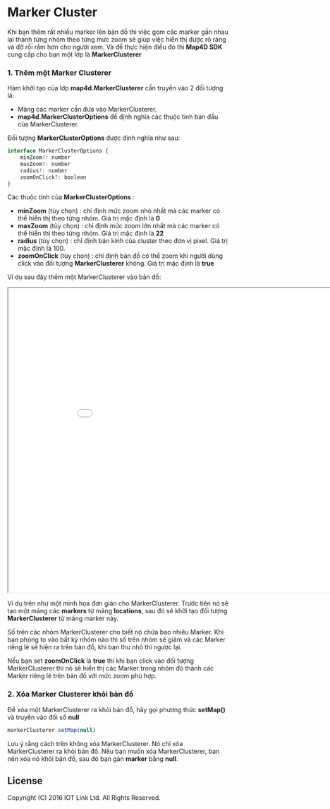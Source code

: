 # Marker Cluster

Khi bạn thêm rất nhiều marker lên bản đồ thì việc gom các marker gần nhau lại thành từng nhóm theo từng mức zoom sẽ giúp
việc hiển thị được rõ ràng và đỡ rối rắm hơn cho người xem. Và để thực hiện điều đó thì **Map4D SDK** cung cấp cho bạn một
lớp là **MarkerClusterer**

### 1. Thêm một Marker Clusterer

Hàm khởi tạo của lớp **map4d.MarkerClusterer** cần truyền vào 2 đối tượng là:

- Mảng các marker cần đưa vào MarkerClusterer.
- **map4d.MarkerClusterOptions** để định nghĩa các thuộc tính ban đầu của MarkerClusterer. 

Đối tượng **MarkerClusterOptions** được định nghĩa như sau:

```javascript
interface MarkerClusterOptions {
    minZoom?: number
    maxZoom?: number
    radius?: number
    zoomOnClick?: boolean
}
```

Các thuộc tính của **MarkerClusterOptions** :
- **minZoom** (tùy chọn) : chỉ định mức zoom nhỏ nhất mà các marker có thể hiển thị theo từng nhóm. Giá trị mặc định là **0** 
- **maxZoom** (tùy chọn) : chỉ định mức zoom lớn nhất mà các marker có thể hiển thị theo từng nhóm. Giá trị mặc định là **22**
- **radius** (tùy chọn) : chỉ định bán kính của cluster theo đơn vị pixel. Giá trị mặc định là 100.
- **zoomOnClick** (tùy chọn) : chỉ định bản đồ có thể zoom khi người dùng click vào đối tượng **MarkerClusterer** không.
Giá trị mặc định là **true**

Ví dụ sau đây thêm một MarkerClusterer vào bản đồ:

<iframe src="//jsfiddle.net/duydung2007/b1d0x8nm/embedded/" style="min-width: 914px;" height="690px"></iframe>

Ví dụ trên như một minh họa đơn giản cho MarkerClusterer. Trước tiên nó sẽ tạo một mảng các **markers** từ mảng **locations**,
sau đó sẽ khởi tạo đối tượng **MarkerClusterer** từ mảng marker này.

Số trên các nhóm MarkerClusterer cho biết nó chứa bao nhiêu Marker. Khi bạn phóng to vào bất kỳ nhóm nào thì số trên nhóm
sẽ giảm và các Marker riêng lẻ sẽ hiện ra trên bản đồ, khi bạn thu nhỏ thì ngược lại.

Nếu bạn set **zoomOnClick** là **true** thì khi bạn click vào đối tượng MarkerClusterer thì nó sẽ hiển thị các Marker trong
nhóm đó thành các Marker riêng lẻ trên bản đồ với mức zoom phù hợp.

### 2. Xóa Marker Clusterer khỏi bản đồ

Để xóa một MarkerClusterer ra khỏi bản đồ, hãy gọi phương thức **setMap()** và truyền vào đối số __null__

```javascript
markerClusterer.setMap(null)
```

Lưu ý rằng cách trên không xóa MarkerClusterer. Nó chỉ xóa MarkerClusterer ra khỏi bản đồ. Nếu bạn muốn xóa MarkerClusterer,
bạn nên xóa nó khỏi bản đồ, sau đó bạn gán **marker** bằng __null__.

License
-------

Copyright (C) 2016 IOT Link Ltd. All Rights Reserved.
